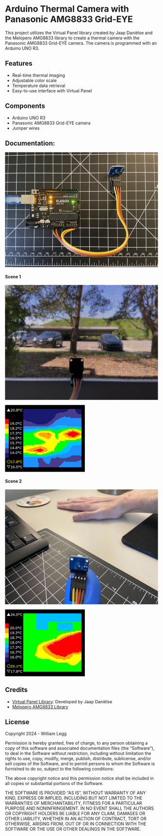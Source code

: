# Arduino Thermal Camera with Panasonic AMG8833 Grid-EYE

This project utilizes the Virtual Panel library created by Jaap Daniëlse and the Melopero AMG8833 library to create a thermal camera with the Panasonic AMG8833 Grid-EYE camera. The camera is programmed with an Arduino UNO R3. 

## Features

- Real-time thermal imaging
- Adjustable color scale
- Temperature data retrieval
- Easy-to-use interface with Virtual Panel

## Components

- Arduino UNO R3
- Panasonic AMG8833 Grid-EYE camera
- Jumper wires

## Documentation: 

![alt text](pics/amg8833wiring.jpg)

#### Scene 1

![alt text](pics/scene1.jpg)

![alt text](pics/PanelOneGraphImage2.png)

#### Scene 2

![alt text](pics/scene2.jpg)

![alt text](pics/PanelOneGraphImage3.png)


## Credits

- [Virtual Panel Library](https://github.com/JaapDanielse/VirtualPanel/wiki): Developed by Jaap Daniëlse
- [Melopero AMG8833 Library](https://github.com/melopero/Melopero_AMG8833_Arduino_Library)

## License

Copyright 2024 - William Legg

Permission is hereby granted, free of charge, to any person obtaining a copy of this software and associated documentation files (the “Software”), to deal in the Software without restriction, including without limitation the rights to use, copy, modify, merge, publish, distribute, sublicense, and/or sell copies of the Software, and to permit persons to whom the Software is furnished to do so, subject to the following conditions:

The above copyright notice and this permission notice shall be included in all copies or substantial portions of the Software.

THE SOFTWARE IS PROVIDED “AS IS”, WITHOUT WARRANTY OF ANY KIND, EXPRESS OR IMPLIED, INCLUDING BUT NOT LIMITED TO THE WARRANTIES OF MERCHANTABILITY, FITNESS FOR A PARTICULAR PURPOSE AND NONINFRINGEMENT. IN NO EVENT SHALL THE AUTHORS OR COPYRIGHT HOLDERS BE LIABLE FOR ANY CLAIM, DAMAGES OR OTHER LIABILITY, WHETHER IN AN ACTION OF CONTRACT, TORT OR OTHERWISE, ARISING FROM, OUT OF OR IN CONNECTION WITH THE SOFTWARE OR THE USE OR OTHER DEALINGS IN THE SOFTWARE.